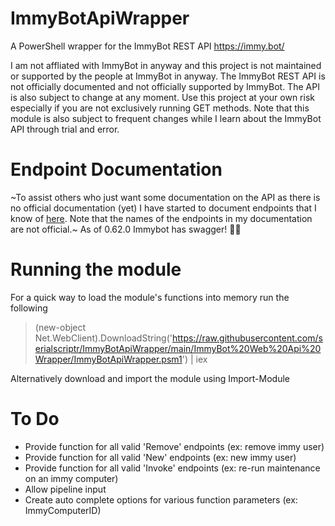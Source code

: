 # ImmyBotApiWrapper
A PowerShell wrapper for the ImmyBot REST API https://immy.bot/

I am not affliated with ImmyBot in anyway and this project is not maintained or supported by the people at ImmyBot in anyway. 
The ImmyBot REST API is not officially documented and not officially supported by ImmyBot. The API is also subject to change at any moment.
Use this project at your own risk especially if you are not exclusively running GET methods. Note that this module is also subject to frequent changes while
I learn about the ImmyBot API through trial and error.

# Endpoint Documentation
~To assist others who just want some documentation on the API as there is no official documentation (yet) I have started to document endpoints that I know of [here](https://github.com/serialscriptr/ImmyBotApiWrapper/blob/main/Endpoint%20Documentation/Table%20of%20Contents.md). Note that the names of the endpoints in my documentation are not official.~ As of 0.62.0 Immybot has swagger! 🥳🎉

# Running the module
For a quick way to load the module's functions into memory run the following
> (new-object Net.WebClient).DownloadString('https://raw.githubusercontent.com/serialscriptr/ImmyBotApiWrapper/main/ImmyBot%20Web%20Api%20Wrapper/ImmyBotApiWrapper.psm1') | iex

Alternatively download and import the module using Import-Module

# To Do
- Provide function for all valid 'Remove' endpoints (ex: remove immy user)
- Provide function for all valid 'New' endpoints (ex: new immy user)
- Provide function for all valid 'Invoke' endpoints (ex: re-run maintenance on an immy computer)
- Allow pipeline input
- Create auto complete options for various function parameters (ex: ImmyComputerID)
